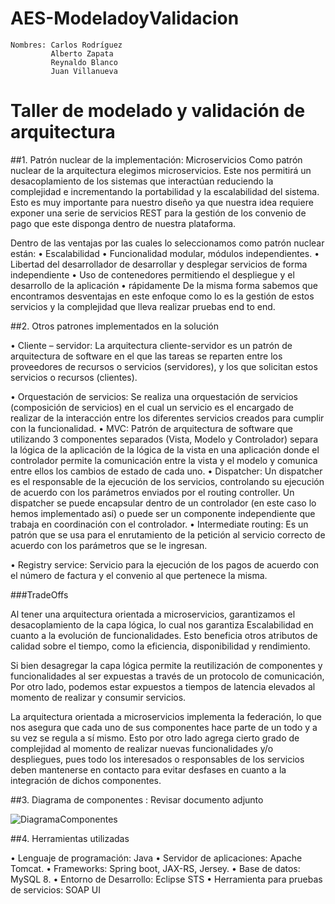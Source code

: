 # AES-ModeladoyValidacion

```
Nombres: Carlos Rodríguez
	     Alberto Zapata
	     Reynaldo Blanco
	     Juan Villanueva
```

# Taller de modelado y validación de arquitectura
##1.	Patrón nuclear de la implementación: Microservicios
Como patrón nuclear de la arquitectura elegimos microservicios. Este nos permitirá un desacoplamiento de los sistemas que interactúan reduciendo la complejidad e incrementando la portabilidad y la escalabilidad del sistema. Esto es muy importante para nuestro diseño ya que nuestra idea requiere exponer una serie de servicios REST para la gestión de los convenio de pago que este disponga dentro de nuestra plataforma.
 
Dentro de las ventajas por las cuales lo seleccionamos como patrón nuclear están:
•	Escalabilidad
•	Funcionalidad modular, módulos independientes.
•	Libertad del desarrollador de desarrollar y desplegar servicios de forma independiente
•	Uso de contenedores permitiendo el despliegue y el desarrollo de la aplicación
•	rápidamente
De la misma forma sabemos que encontramos desventajas en este enfoque como lo es la gestión de estos servicios y la complejidad que lleva realizar pruebas end to end.

##2.	Otros patrones implementados en la solución

•	Cliente – servidor: La arquitectura cliente-servidor es un patrón de arquitectura de software en el que las tareas se reparten entre los proveedores de recursos o servicios (servidores), y los que solicitan estos servicios o recursos (clientes). 
 
•	Orquestación de servicios: Se realiza una orquestación de servicios (composición de servicios) en el cual un servicio es el encargado de realizar de la interacción entre los diferentes servicios creados para cumplir con la funcionalidad.
•	MVC: Patrón de arquitectura de software que utilizando 3 componentes separados (Vista, Modelo y Controlador) separa la lógica de la aplicación de la lógica de la vista en una aplicación donde el controlador permite la comunicación entre la vista y el modelo y comunica entre ellos los cambios de estado de cada uno.
•	Dispatcher: Un dispatcher es el responsable de la ejecución de los servicios, controlando su ejecución de acuerdo con los parámetros enviados por el routing controller. Un dispatcher se puede encapsular dentro de un controlador (en este caso lo hemos implementado así) o puede ser un componente independiente que trabaja en coordinación con el controlador.
•	Intermediate routing: Es un patrón que se usa para el enrutamiento de la petición al servicio correcto de acuerdo con los parámetros que se le ingresan.
 
•	Registry service: Servicio para la ejecución de los pagos de acuerdo con el número de factura y el convenio al que pertenece la misma.

###TradeOffs

Al tener una arquitectura orientada a microservicios, garantizamos el desacoplamiento de la capa lógica, lo cual nos garantiza Escalabilidad en cuanto a la evolución de funcionalidades. Esto beneficia otros atributos de calidad sobre el tiempo, como la eficiencia, disponibilidad y rendimiento.

Si bien desagregar la capa lógica permite la reutilización de componentes y funcionalidades al ser expuestas a través de un protocolo de comunicación, Por otro lado, podemos estar expuestos a tiempos de latencia elevados al momento de realizar y consumir servicios. 

La arquitectura orientada a microservicios implementa la federación, lo que nos asegura que cada uno de sus componentes hace parte de un todo y a su vez se regula a sí mismo.  Esto por otro lado agrega cierto grado de complejidad al momento de realizar nuevas funcionalidades y/o despliegues, pues todo los interesados o responsables de los servicios deben mantenerse en contacto para evitar desfases en cuanto a la integración de dichos componentes.

##3.	Diagrama de componentes : Revisar documento adjunto

![DiagramaComponentes](https://raw.githubusercontent.com/oxigen911/AES-ModeladoyValidacion/master/media/arq1.jpg)
 
##4.	Herramientas utilizadas

•	Lenguaje de programación: Java
•	Servidor de aplicaciones: Apache Tomcat.
•	Frameworks: Spring boot, JAX-RS, Jersey.
•	Base de datos: MySQL 8.
•	Entorno de Desarrollo: Eclipse STS
•	Herramienta para pruebas de servicios: SOAP UI
